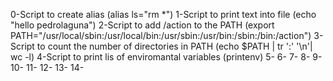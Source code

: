 0-Script to create alias (alias ls="rm *")
1-Script to print text into file (echo "hello pedrolaguna")
2-Script to add /action to the PATH (export PATH="/usr/local/sbin:/usr/local/bin:/usr/sbin:/usr/bin:/sbin:/bin:/action")
3-Script to count the number of directories in PATH (echo $PATH | tr ':' '\n'| wc -l)
4-Script to print lis of enviromantal variables (printenv)
5-
6-
7-
8-
9-
10-
11-
12-
13-
14-
